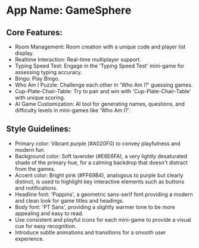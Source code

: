# **App Name**: GameSphere

## Core Features:

- Room Management: Room creation with a unique code and player list display.
- Realtime Interaction: Real-time multiplayer support.
- Typing Speed Test: Engage in the 'Typing Speed Test' mini-game for assessing typing accuracy.
- Bingo: Play Bingo.
- Who Am I Puzzle: Challenge each other in 'Who Am I?' guessing games.
- Cup-Plate-Chair-Table: Try to pair and win with 'Cup-Plate-Chair-Table' with unique scoring.
- AI Game Customization: AI tool for generating names, questions, and difficulty levels in mini-games like 'Who Am I?'.

## Style Guidelines:

- Primary color: Vibrant purple (#A020F0) to convey playfulness and modern fun.
- Background color: Soft lavender (#E6E6FA), a very lightly desaturated shade of the primary hue, for a calming backdrop that doesn't distract from the games.
- Accent color: Bright pink (#FF69B4), analogous to purple but clearly distinct, is used to highlight key interactive elements such as buttons and notifications.
- Headline font: 'Poppins', a geometric sans-serif font providing a modern and clean look for game titles and headings.
- Body font: 'PT Sans', providing a slightly warmer tone to be more appealing and easy to read.
- Use consistent and playful icons for each mini-game to provide a visual cue for easy recognition.
- Introduce subtle animations and transitions for a smooth user experience.